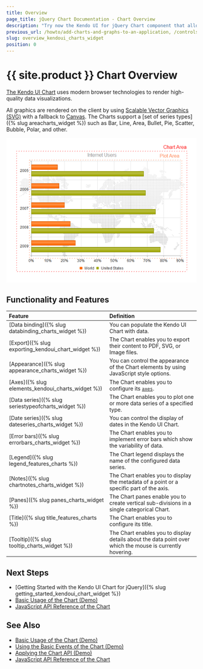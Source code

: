 ```yaml
---
title: Overview
page_title: jQuery Chart Documentation - Chart Overview
description: "Try now the Kendo UI for jQuery Chart component that allows you to represent remote or local data in beautiful, professionally designed charts of any type."
previous_url: /howto/add-charts-and-graphs-to-an-application, /controls/charts/chart/overview
slug: overview_kendoui_charts_widget
position: 0
---
```


# {{ site.product }} Chart Overview

[The Kendo UI Chart](https://www.telerik.com/kendo-jquery-ui/charts) uses modern browser technologies to render high-quality data visualizations.

All graphics are rendered on the client by using [Scalable Vector Graphics (SVG)](https://en.wikipedia.org/wiki/Scalable_Vector_Graphics) with a fallback to [Canvas](http://www.canvasgfx.com/). The Charts support a [set of series types]({% slug areacharts_widget %}) such as Bar, Line, Area, Bullet, Pie, Scatter, Bubble, Polar, and other.

![Kendo UI for jQuery Chart Overview](chart-structure-overview.png)

## Functionality and Features

|Feature|Definition
|:---   |:---
|[Data binding]({% slug databinding_charts_widget %}) | You can populate the Kendo UI Chart with data.
|[Export]({% slug exporting_kendoui_chart_widget %}) | The Chart enables you to export their content to PDF, SVG, or Image files.
|[Appearance]({% slug appearance_charts_widget %}) | You can control the appearance of the Chart elements by using JavaScript style options.
|[Axes]({% slug elements_kendoui_charts_widget %}) | The Chart enables you to configure its [`axes`](/api/javascript/dataviz/ui/chart/configuration/axisdefaults).
|[Data series]({% slug seriestypeofcharts_widget %}) | The Chart enables you to plot one or more data series of a specified type.
|[Date series]({% slug dateseries_charts_widget %}) | You can control the display of dates in the Kendo UI Chart.
|[Error bars]({% slug errorbars_charts_widget %}) | The Chart enables you to implement error bars which show the variability of data.
|[Legend]({% slug legend_features_charts %}) | The Chart legend displays the name of the configured data series.
|[Notes]({% slug chartnotes_charts_widget %}) | The Chart enables you to display the metadata of a point or a specific part of the axis.
|[Panes]({% slug panes_charts_widget %}) | The Chart panes enable you to create vertical sub-divisions in a single categorical Chart.
|[Title]({% slug title_features_charts %}) | The Chart enables you to configure its title.
|[Tooltip]({% slug tooltip_charts_widget %}) | The Chart enables you to display details about the data point over which the mouse is currently hovering.

## Next Steps 

* [Getting Started with the Kendo UI Chart for jQuery]({% slug getting_started_kendoui_chart_widget %})
* [Basic Usage of the Chart (Demo)](https://demos.telerik.com/kendo-ui/chart/index)
* [JavaScript API Reference of the Chart](/api/javascript/dataviz/ui/chart)

## See Also

* [Basic Usage of the Chart (Demo)](https://demos.telerik.com/kendo-ui/chart/index)
* [Using the Basic Events of the Chart (Demo)](https://demos.telerik.com/kendo-ui/chart-api/events)
* [Applying the Chart API (Demo)](https://demos.telerik.com/kendo-ui/chart-api/index)
* [JavaScript API Reference of the Chart](/api/javascript/dataviz/ui/chart)
